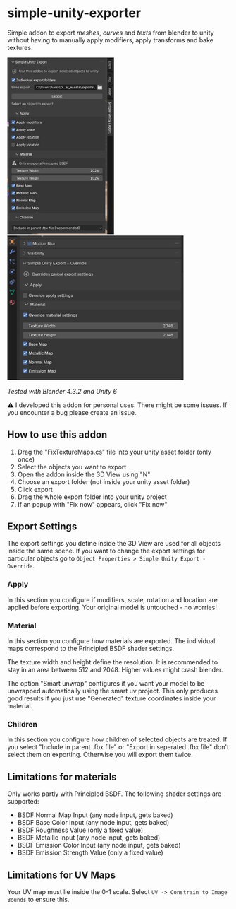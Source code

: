 # simple-unity-exporter

Simple addon to export *meshes*, *curves* and *texts* from blender to unity without having to manually apply modifiers, apply transforms and bake textures.

<img src="./screenshots/image.png" height=400>
<img src="./screenshots/image1.png" width=400>

_Tested with Blender 4.3.2 and Unity 6_

⚠️ I developed this addon for personal uses. There might be some issues. If you encounter a bug please create an issue.

## How to use this addon
1. Drag the "FixTextureMaps.cs" file into your unity asset folder (only once)
2. Select the objects you want to export
3. Open the addon inside the 3D View using "N"
3. Choose an export folder (not inside your unity asset folder)
4. Click export
5. Drag the whole export folder into your unity project
6. If an popup with "Fix now" appears, click "Fix now"

## Export Settings
The export settings you define inside the 3D View are used for all objects inside the same scene. If you want to change the export settings for particular objects go to `Object Properties > Simple Unity Export - Override`.

### Apply
In this section you configure if modifiers, scale, rotation and location are applied before exporting. Your original model is untouched - no worries!

### Material
In this section you configure how materials are exported. The individual maps correspond to the Principled BSDF shader settings. 

The texture width and height define the resolution. It is recommended to stay in an area between 512 and 2048. Higher values might crash blender.

The option "Smart unwrap" configures if you want your model to be unwrapped automatically using the smart uv project. This only produces good results if you just use "Generated" texture coordinates inside your material.

### Children
In this section you configure how children of selected objects are treated. If you select "Include in parent .fbx file" or "Export in seperated .fbx file" don't select them on exporting. Otherwise you will export them twice.

## Limitations for materials
Only works partly with Principled BSDF. The following shader settings are supported:
- BSDF Normal Map Input (any node input, gets baked)
- BSDF Base Color Input (any node input, gets baked)
- BSDF Roughness Value (only a fixed value)
- BSDF Metallic Input (any node input, gets baked)
- BSDF Emission Color Input (any node input, gets baked)
- BSDF Emission Strength Value (only a fixed value)

## Limitations for UV Maps

Your UV map must lie inside the 0-1 scale. Select `UV -> Constrain to Image Bounds` to ensure this.